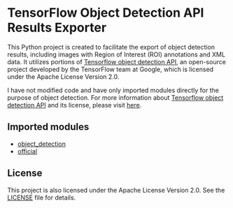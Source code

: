 # TensorFlow Object Detection API Results Exporter

This Python project is created to facilitate the export of object detection results, including images with Region of Interest (ROI) annotations and XML data.
It utilizes portions of [Tensorflow object detection API](https://github.com/tensorflow/models/tree/master/research/object_detection), an open-source project developed by the TensorFlow team at Google, which is licensed under the Apache License Version 2.0.

I have not modified code and have only imported modules directly for the purpose of object detection.
For more information about [Tensorflow object detection API](https://github.com/tensorflow/models/tree/master/research/object_detection) and its license, please visit  [here](https://github.com/tensorflow/models/blob/master/LICENSE).

## Imported modules

- [object_detection](https://github.com/tensorflow/models/tree/master/research/object_detection)
- [official](https://github.com/tensorflow/models/tree/master/official)

## License

This project is also licensed under the Apache License Version 2.0. See the [LICENSE](LICENSE) file for details.